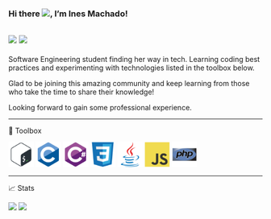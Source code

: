 ### Hi there <img src="https://raw.githubusercontent.com/MartinHeinz/MartinHeinz/master/wave.gif" width="30px">, I’m Ines Machado!
<a href = "mailto:ines.machado17@gmail.com"><img src="https://img.shields.io/badge/-Gmail-%23333?style=for-the-badge&logo=gmail&logoColor=white" target="_blank"></a> <a href="https://www.linkedin.com/in/ines-machado-im" target="_blank"><img src="https://img.shields.io/badge/-LinkedIn-%230077B5?style=for-the-badge&logo=linkedin&logoColor=white" target="_blank"></a>
---

Software Engineering student finding her way in tech. Learning coding best practices and experimenting with technologies listed in the toolbox below.

Glad to be joining this amazing community and keep learning from those who take the time to share their knowledge!

Looking forward to gain some professional experience. 
  
---

🧰 Toolbox

<img src="https://github.com/devicons/devicon/blob/master/icons/bash/bash-original.svg" alt="Bash logo" width="50px" height="50px" /> <img src="https://github.com/devicons/devicon/blob/master/icons/c/c-original.svg?short_path=d0841f2" alt="C logo" width="50px" height="50px" /> <img src="https://github.com/devicons/devicon/blob/master/icons/csharp/csharp-original.svg" alt="Csharp logo" width="50px" height="50px" /> <img src="https://github.com/devicons/devicon/blob/master/icons/css3/css3-original.svg" alt="CSS3 logo" width="50px" height="50px" /> <img src="https://github.com/devicons/devicon/blob/master/icons/java/java-original.svg" alt="Java" width="50px" height="50px" /> <img src="https://github.com/devicons/devicon/blob/master/icons/javascript/javascript-original.svg" alt="JavaScript" width="50px" height="50px" /> <img src="https://github.com/devicons/devicon/blob/master/icons/php/php-original.svg" alt="PHP" width="50px" height="50px" />

---

📈 Stats

<img height="180em" src="https://github-readme-stats.vercel.app/api?username=inesmachado17&show_icons=true&theme=github_dark&include_all_commits=true&count_private=true"/> <img height="180em" src="https://github-readme-stats.vercel.app/api/top-langs/?username=inesmachado17&layout=compact&langs_count=7&theme=github_dark"/>

<!---
- 👀 I’m interested in ...
- 🌱 I’m currently learning ...
- 💞️ I’m looking to collaborate on ...
- 📫 How to reach me ...


inesmachado17/inesmachado17 is a ✨ special ✨ repository because its `README.md` (this file) appears on your GitHub profile.
You can click the Preview link to take a look at your changes.
--->
